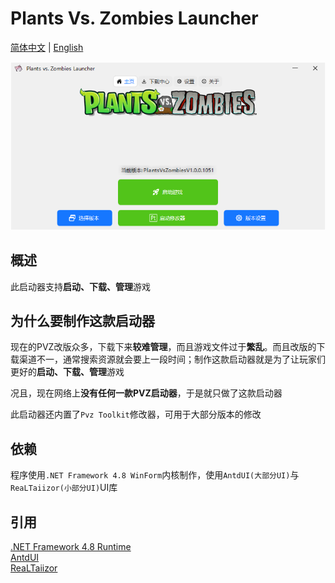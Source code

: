 # Plants Vs. Zombies Launcher

[简体中文](README.md) | [English](README_en.md)

![启动器主页面](assets/Readme.md/mainpage.png)

## 概述
此启动器支持**启动、下载、管理**游戏

## 为什么要制作这款启动器
现在的PVZ改版众多，下载下来**较难管理**，而且游戏文件过于**繁乱**。而且改版的下载渠道不一，通常搜索资源就会要上一段时间；制作这款启动器就是为了让玩家们更好的**启动、下载、管理**游戏

况且，现在网络上**没有任何一款PVZ启动器**，于是就只做了这款启动器

此启动器还内置了`Pvz Toolkit`修改器，可用于大部分版本的修改

## 依赖
程序使用`.NET Framework 4.8 WinForm`内核制作，使用`AntdUI(大部分UI)`与`ReaLTaiizor(小部分UI)`UI库

## 引用

[.NET Framework 4.8 Runtime](https://dotnet.microsoft.com/zh-cn/download/dotnet-framework/net48)<br>
[AntdUI](https://gitee.com/antdui/AntdUI)<br>
[ReaLTaiizor](https://github.com/Taiizor/ReaLTaiizor)
